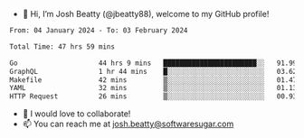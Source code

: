 - 👋 Hi, I’m Josh Beatty (@jbeatty88), welcome to my GitHub profile!

<!--START_SECTION:waka-->

```txt
From: 04 January 2024 - To: 03 February 2024

Total Time: 47 hrs 59 mins

Go                    44 hrs 9 mins   ███████████████████████░░   91.99 %
GraphQL               1 hr 44 mins    █░░░░░░░░░░░░░░░░░░░░░░░░   03.62 %
Makefile              42 mins         ▒░░░░░░░░░░░░░░░░░░░░░░░░   01.47 %
YAML                  32 mins         ▒░░░░░░░░░░░░░░░░░░░░░░░░   01.13 %
HTTP Request          26 mins         ▒░░░░░░░░░░░░░░░░░░░░░░░░   00.93 %
```

<!--END_SECTION:waka-->

- 💞️ I would love to collaborate!
- 📫 You can reach me at josh.beatty@softwaresugar.com

<!---
jbeatty88/jbeatty88 is a ✨ special ✨ repository because its `README.md` (this file) appears on your GitHub profile.
You can click the Preview link to take a look at your changes.
--->
